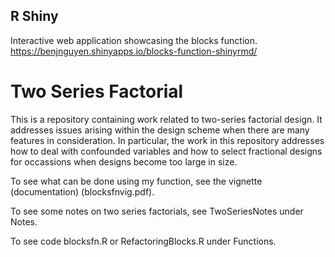 ## R Shiny

Interactive web application showcasing the blocks function.
https://benjnguyen.shinyapps.io/blocks-function-shinyrmd/


# Two Series Factorial

This is a repository containing work related to two-series factorial design. It addresses issues arising within the design scheme when there are many features in consideration. In particular, the work in this repository addresses how to deal with confounded variables and how to select fractional designs for occassions when designs become too large in size.

To see what can be done using my function, see the vignette (documentation) (blocksfnvig.pdf).

To see some notes on two series factorials, see TwoSeriesNotes under Notes.

To see code blocksfn.R or RefactoringBlocks.R under Functions.
